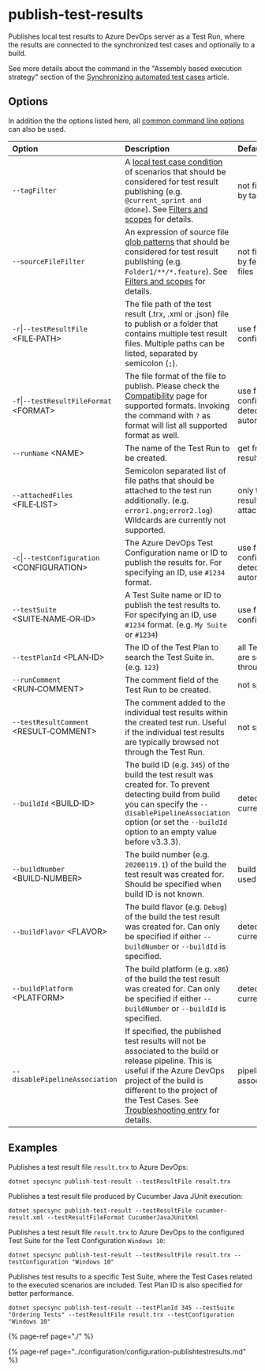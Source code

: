 # publish-test-results

Publishes local test results to Azure DevOps server as a Test Run, where the results are connected to the synchronized test cases and optionally to a build.

See more details about the command in the "Assembly based execution strategy" section of the [Synchronizing automated test cases](../../important-concepts/synchronizing-automated-test-cases.md) article.

## Options

In addition the the options listed here, all [common command line options](./#common-command-line-options) can also be used.

| Option | Description | Default |
| :--- | :--- | :--- |
| `--tagFilter` | A [local test case condition](../../features/general-features/local-test-case-conditions.md) of scenarios that should be considered for test result publishing \(e.g. `@current_sprint and @done`\). See [Filters and scopes](../../important-concepts/filters-and-scopes.md) for details. | not filtered by tags |
| `--sourceFileFilter` | An expression of source file [glob patterns](https://en.wikipedia.org/wiki/Glob_%28programming%29) that should be considered for test result publishing (e.g. `Folder1/**/*.feature`). See [Filters and scopes](../../important-concepts/filters-and-scopes.md) for details. | not filtered by feature files |
| `-r`\|`--testResultFile` &lt;FILE&#x2011;PATH&gt; | The file path of the test result (.trx, .xml or .json) file to publish or a folder that contains multiple test result files. Multiple paths can be listed, separated by semicolon (`;`). | use from config file |
| `-f`\|`--testResultFileFormat` &lt;FORMAT&gt; | The file format of the file to publish. Please check the [Compatibility](../compatibility.md#supported-test-result-formats) page for supported formats. Invoking the command with `?` as format will list all supported format as well. | use from config file or detect automatically |
| `--runName` &lt;NAME&gt; | The name of the Test Run to be created. | get from test result file |
| `--attachedFiles` &lt;FILE&#x2011;LIST&gt; | Semicolon separated list of file paths that should be attached to the test run additionally. (e.g. `error1.png;error2.log`) Wildcards are currently not supported. | only test result file attached |
| `-c`\|`--testConfiguration` &lt;CONFIGURATION&gt; | The Azure DevOps Test Configuration name or ID to publish the results for. For specifying an ID, use `#1234` format. | use from config file or detect automatically |
| `--testSuite` &lt;SUITE&#x2011;NAME&#x2011;OR&#x2011;ID&gt; | A Test Suite name or ID to publish the test results to. For specifying an ID, use `#1234` format. (e.g. `My Suite` or `#1234`) | use from config file |
| `--testPlanId` &lt;PLAN&#x2011;ID&gt; | The ID of the Test Plan to search the Test Suite in. (e.g. `123`) | all Test Plans are scanned through |
| `--runComment` &lt;RUN&#x2011;COMMENT&gt; | The comment field of the Test Run to be created. | not specified |
| `--testResultComment` &lt;RESULT&#x2011;COMMENT&gt; | The comment added to the individual test results within the created test run. Useful if the individual test results are typically browsed not through the Test Run. | not specified |
| `--buildId` &lt;BUILD&#x2011;ID&gt; | The build ID (e.g. `345`) of the build the test result was created for. To prevent detecting build from build you can specify the `--disablePipelineAssociation` option (or set the `--buildId` option to an empty value before v3.3.3). | detect from current build |
| `--buildNumber` &lt;BUILD&#x2011;NUMBER&gt; | The build number (e.g. `20200119.1`) of the build the test result was created for. Should be specified when build ID is not known. | build ID is used |
| `--buildFlavor` &lt;FLAVOR&gt; | The build flavor (e.g. `Debug`) of the build the test result was created for. Can only be specified if either `--buildNumber` or `--buildId` is specified. | detect from current build |
| `--buildPlatform` &lt;PLATFORM&gt; | The build platform (e.g. `x86`) of the build the test result was created for. Can only be specified if either `--buildNumber` or `--buildId` is specified. | detect from current build |
| `--disablePipelineAssociation` | If specified, the published test results will not be associated to the build or release pipeline. This is useful if the Azure DevOps project of the build is different to the project of the Test Cases. See [Troubleshooting entry](../../contact/troubleshooting.md#pipeline-not-found) for details. | pipelines are associated |

## Examples

Publishes a test result file `result.trx` to Azure DevOps:

```text
dotnet specsync publish-test-result --testResultFile result.trx
```

Publishes a test result file produced by Cucumber Java JUnit execution:

```text
dotnet specsync publish-test-result --testResultFile cucumber-result.xml --testResultFileFormat CucumberJavaJUnitXml
```

Publishes a test result file `result.trx` to Azure DevOps to the configured Test Suite for the Test Configuration `Windows 10`:

```text
dotnet specsync publish-test-result --testResultFile result.trx --testConfiguration "Windows 10"
```

Publishes test results to a specific Test Suite, where the Test Cases related to the executed scenarios are included. Test Plan ID is also specified for better performance.

```text
dotnet specsync publish-test-result --testPlanId 345 --testSuite "Ordering Tests" --testResultFile result.trx --testConfiguration "Windows 10"
```

{% page-ref page="./" %}

{% page-ref page="../configuration/configuration-publishtestresults.md" %}

